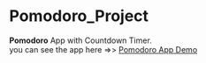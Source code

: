 # Pomodoro_Project
**Pomodoro** App with Countdown Timer.<br/>
you can see the app here =>> [Pomodoro App Demo](https://golden-trifle-5ec354.netlify.app/)
